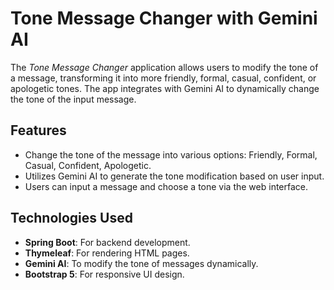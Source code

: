 # Tone Message Changer with Gemini AI

The *Tone Message Changer* application allows users to modify the tone of a message, transforming it into more friendly, formal, casual, confident, or apologetic tones. The app integrates with Gemini AI to dynamically change the tone of the input message.

## Features
- Change the tone of the message into various options: Friendly, Formal, Casual, Confident, Apologetic.
- Utilizes Gemini AI to generate the tone modification based on user input.
- Users can input a message and choose a tone via the web interface.

## Technologies Used
- **Spring Boot**: For backend development.
- **Thymeleaf**: For rendering HTML pages.
- **Gemini AI**: To modify the tone of messages dynamically.
- **Bootstrap 5**: For responsive UI design.
